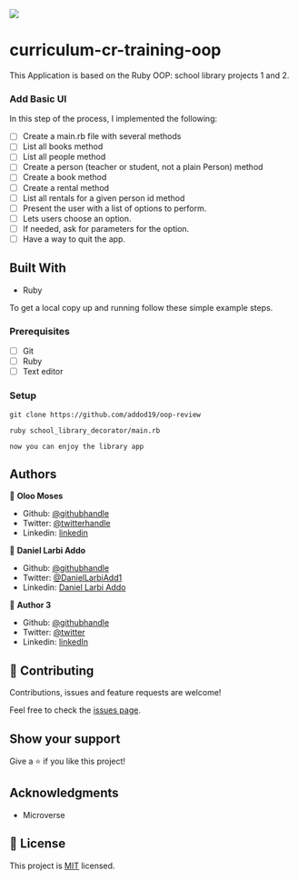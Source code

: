![](https://img.shields.io/badge/Microverse-blueviolet)

# curriculum-cr-training-oop
This Application is based on the Ruby OOP: school library projects 1 and 2.

### Add Basic UI

In this step of the process, I implemented the following:
- [ ] Create a main.rb file with several methods
- [ ] List all books method
- [ ] List all people method
- [ ] Create a person (teacher or student, not a plain Person) method
- [ ] Create a book method
- [ ] Create a rental method
- [ ] List all rentals for a given person id method
- [ ] Present the user with a list of options to perform.
- [ ] Lets users choose an option.
- [ ] If needed, ask for parameters for the option.
- [ ] Have a way to quit the app.

## Built With

- Ruby


To get a local copy up and running follow these simple example steps.

### Prerequisites
- [ ] Git
- [ ] Ruby
- [ ] Text editor

### Setup

`git clone https://github.com/addod19/oop-review`

`ruby school_library_decorator/main.rb`

`now you can enjoy the library app`


## Authors

👤 **Oloo Moses**

- Github: [@githubhandle](https://github.com/oloomoses)
- Twitter: [@twitterhandle](https://twitter.com/olooine)
- Linkedin: [linkedin](https://www.linkedin.com/in/oloomoses/)

👤 **Daniel Larbi Addo**

- Github: [@githubhandle](https://github.com/addod19)
- Twitter: [@DanielLarbiAdd1](https://twitter.com/DanielLarbiAdd1)
- Linkedin: [Daniel Larbi Addo](https://www.linkedin.com/in/daniel-larbi-addo/)

👤 **Author 3**

- Github: [@githubhandle](https://github.com/)
- Twitter: [@twitter](https://twitter.com/)
- Linkedin: [linkedIn](https://www.linkedin.com/in//)


## 🤝 Contributing

Contributions, issues and feature requests are welcome!

Feel free to check the [issues page](issues/).

## Show your support

Give a ⭐️ if you like this project!

## Acknowledgments

- Microverse

## 📝 License

This project is [MIT](lic.url) licensed.
